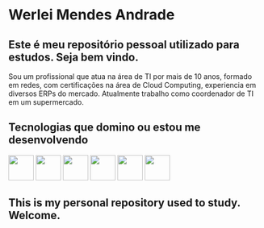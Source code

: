 # Werlei Mendes Andrade
## Este é meu repositório pessoal utilizado para estudos. Seja bem vindo.

Sou um profissional que atua na área de TI por mais de 10 anos, formado em redes, com certificações na área de Cloud Computing, experiencia em diversos ERPs do mercado. Atualmente trabalho como coordenador de TI em um supermercado. 

## Tecnologias que domino ou estou me desenvolvendo

<img src="https://upload.wikimedia.org/wikipedia/en/6/68/Oracle_SQL_Developer_logo.svg" width=50\> <img src="https://upload.wikimedia.org/wikipedia/commons/f/fa/Microsoft_Azure.svg" width=50/> <img src="https://cdn.icon-icons.com/icons2/2415/PNG/512/docker_original_logo_icon_146556.png" width=50/> <img src="https://upload.wikimedia.org/wikipedia/commons/3/35/Tux.svg" width=50/> <img src="https://avatars.githubusercontent.com/u/18133?s=200&v=4" width=50/> <img src="https://upload.wikimedia.org/wikipedia/commons/3/39/Kubernetes_logo_without_workmark.svg" width=50/>


## This is my personal repository used to study. Welcome.


